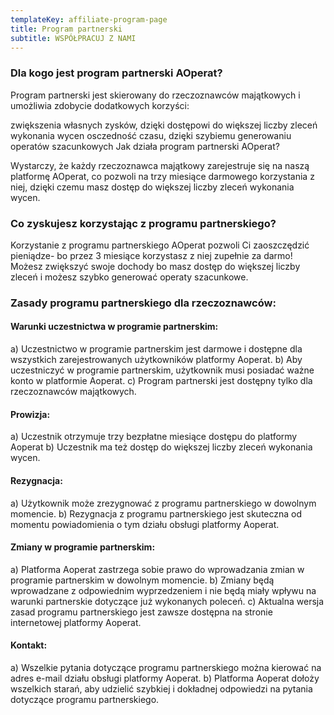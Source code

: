 ```yaml
---
templateKey: affiliate-program-page
title: Program partnerski
subtitle: WSPÓŁPRACUJ Z NAMI
---
```


### Dla kogo jest program partnerski AOperat?

Program partnerski jest skierowany do rzeczoznawców majątkowych i umożliwia zdobycie dodatkowych korzyści:

zwiększenia własnych zysków, dzięki dostępowi do większej liczby zleceń wykonania wycen
osczedność czasu, dzięki szybiemu generowaniu operatów szacunkowych
Jak działa program partnerski AOperat?

Wystarczy, że każdy rzeczoznawca majątkowy zarejestruje się na naszą platformę AOperat, co pozwoli na trzy miesiące darmowego korzystania z niej, dzięki czemu masz dostęp do większej liczby zleceń wykonania wycen.

### Co zyskujesz korzystając z programu partnerskiego?

Korzystanie z programu partnerskiego AOperat pozwoli Ci zaoszczędzić pieniądze- bo przez 3 miesiące korzystasz z niej zupełnie za darmo! Możesz zwiększyć swoje dochody bo masz dostęp do większej liczby zleceń i możesz szybko generować operaty szacunkowe.

### Zasady programu partnerskiego dla rzeczoznawców:

#### Warunki uczestnictwa w programie partnerskim:
a) Uczestnictwo w programie partnerskim jest darmowe i dostępne dla wszystkich zarejestrowanych użytkowników platformy Aoperat.
b) Aby uczestniczyć w programie partnerskim, użytkownik musi posiadać ważne konto w platformie Aoperat.
c) Program partnerski jest dostępny tylko dla rzeczoznawców majątkowych.

#### Prowizja:
a) Uczestnik otrzymuje trzy bezpłatne miesiące dostępu do platformy Aoperat
b) Uczestnik ma też dostęp do większej liczby zleceń wykonania wycen.

#### Rezygnacja:
a) Użytkownik może zrezygnować z programu partnerskiego w dowolnym momencie.
b) Rezygnacja z programu partnerskiego jest skuteczna od momentu powiadomienia o tym działu obsługi platformy Aoperat.

#### Zmiany w programie partnerskim:
a) Platforma Aoperat zastrzega sobie prawo do wprowadzania zmian w programie partnerskim w dowolnym momencie.
b) Zmiany będą wprowadzane z odpowiednim wyprzedzeniem i nie będą miały wpływu na warunki partnerskie dotyczące już wykonanych poleceń.
c) Aktualna wersja zasad programu partnerskiego jest zawsze dostępna na stronie internetowej platformy Aoperat.

#### Kontakt:
a) Wszelkie pytania dotyczące programu partnerskiego można kierować na adres e-mail działu obsługi platformy Aoperat.
b) Platforma Aoperat dołoży wszelkich starań, aby udzielić szybkiej i dokładnej odpowiedzi na pytania dotyczące programu partnerskiego.